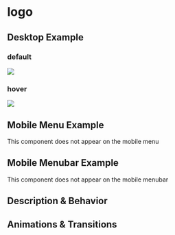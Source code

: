 # logo
## Desktop Example
### default
<!-- Include an image of this block from the desktop prototype. -->
<img src="https://i.imgur.com/ok7V3dx.png" />

### hover
<img src="https://i.imgur.com/6F1ypyX.png" />

## Mobile Menu Example
<!-- Include an image of this block from the mobile prototype. -->
This component does not appear on the mobile menu

## Mobile Menubar Example
<!-- Include an image of this block from the mobile prototype. -->
This component does not appear on the mobile menubar

## Description & Behavior
<!-- How does this block function? Does anything change when an element is clicked? Explain the purpose of this block in detail. -->

## Animations & Transitions
<!-- Should this component transition in or out in a certain way? Are there any hover animations? Describe anything that a static image of the component doesn't display.  -->
